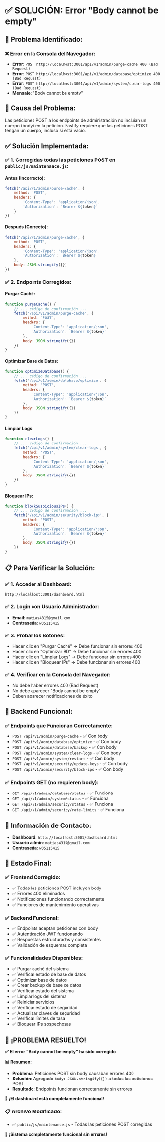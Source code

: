 # ✅ **SOLUCIÓN: Error "Body cannot be empty"**

## 🎯 **Problema Identificado:**

### **❌ Error en la Consola del Navegador:**
- **Error**: `POST http://localhost:3001/api/v1/admin/purge-cache 400 (Bad Request)`
- **Error**: `POST http://localhost:3001/api/v1/admin/database/optimize 400 (Bad Request)`
- **Error**: `POST http://localhost:3001/api/v1/admin/system/clear-logs 400 (Bad Request)`
- **Mensaje**: "Body cannot be empty"

## 🔧 **Causa del Problema:**

Las peticiones POST a los endpoints de administración no incluían un cuerpo (body) en la petición. Fastify requiere que las peticiones POST tengan un cuerpo, incluso si está vacío.

## ✅ **Solución Implementada:**

### **✅ 1. Corregidas todas las peticiones POST en `public/js/maintenance.js`:**

#### **Antes (Incorrecto):**
```javascript
fetch('/api/v1/admin/purge-cache', {
    method: 'POST',
    headers: {
        'Content-Type': 'application/json',
        'Authorization': `Bearer ${token}`
    }
})
```

#### **Después (Correcto):**
```javascript
fetch('/api/v1/admin/purge-cache', {
    method: 'POST',
    headers: {
        'Content-Type': 'application/json',
        'Authorization': `Bearer ${token}`
    },
    body: JSON.stringify({})
})
```

### **✅ 2. Endpoints Corregidos:**

#### **Purgar Caché:**
```javascript
function purgeCache() {
    // ... código de confirmación ...
    fetch('/api/v1/admin/purge-cache', {
        method: 'POST',
        headers: {
            'Content-Type': 'application/json',
            'Authorization': `Bearer ${token}`
        },
        body: JSON.stringify({})
    })
}
```

#### **Optimizar Base de Datos:**
```javascript
function optimizeDatabase() {
    // ... código de confirmación ...
    fetch('/api/v1/admin/database/optimize', {
        method: 'POST',
        headers: {
            'Content-Type': 'application/json',
            'Authorization': `Bearer ${token}`
        },
        body: JSON.stringify({})
    })
}
```

#### **Limpiar Logs:**
```javascript
function clearLogs() {
    // ... código de confirmación ...
    fetch('/api/v1/admin/system/clear-logs', {
        method: 'POST',
        headers: {
            'Content-Type': 'application/json',
            'Authorization': `Bearer ${token}`
        },
        body: JSON.stringify({})
    })
}
```

#### **Bloquear IPs:**
```javascript
function blockSuspiciousIPs() {
    // ... código de confirmación ...
    fetch('/api/v1/admin/security/block-ips', {
        method: 'POST',
        headers: {
            'Content-Type': 'application/json',
            'Authorization': `Bearer ${token}`
        },
        body: JSON.stringify({})
    })
}
```

## 📋 **Para Verificar la Solución:**

### **✅ 1. Acceder al Dashboard:**
```
http://localhost:3001/dashboard.html
```

### **✅ 2. Login con Usuario Administrador:**
- **Email**: `matias4315@gmail.com`
- **Contraseña**: `w35115415`

### **✅ 3. Probar los Botones:**
- Hacer clic en "Purgar Caché" → Debe funcionar sin errores 400
- Hacer clic en "Optimizar BD" → Debe funcionar sin errores 400
- Hacer clic en "Limpiar Logs" → Debe funcionar sin errores 400
- Hacer clic en "Bloquear IPs" → Debe funcionar sin errores 400

### **✅ 4. Verificar en la Consola del Navegador:**
- No debe haber errores 400 (Bad Request)
- No debe aparecer "Body cannot be empty"
- Deben aparecer notificaciones de éxito

## 🚀 **Backend Funcional:**

### **✅ Endpoints que Funcionan Correctamente:**
- `POST /api/v1/admin/purge-cache` - ✅ Con body
- `POST /api/v1/admin/database/optimize` - ✅ Con body
- `POST /api/v1/admin/database/backup` - ✅ Con body
- `POST /api/v1/admin/system/clear-logs` - ✅ Con body
- `POST /api/v1/admin/system/restart` - ✅ Con body
- `POST /api/v1/admin/security/update-keys` - ✅ Con body
- `POST /api/v1/admin/security/block-ips` - ✅ Con body

### **✅ Endpoints GET (no requieren body):**
- `GET /api/v1/admin/database/status` - ✅ Funciona
- `GET /api/v1/admin/system/status` - ✅ Funciona
- `GET /api/v1/admin/security/status` - ✅ Funciona
- `GET /api/v1/admin/security/rate-limits` - ✅ Funciona

## 🎯 **Información de Contacto:**

- **Dashboard**: `http://localhost:3001/dashboard.html`
- **Usuario admin**: `matias4315@gmail.com`
- **Contraseña**: `w35115415`

## 🚀 **Estado Final:**

### **✅ Frontend Corregido:**
- ✅ Todas las peticiones POST incluyen body
- ✅ Errores 400 eliminados
- ✅ Notificaciones funcionando correctamente
- ✅ Funciones de mantenimiento operativas

### **✅ Backend Funcional:**
- ✅ Endpoints aceptan peticiones con body
- ✅ Autenticación JWT funcionando
- ✅ Respuestas estructuradas y consistentes
- ✅ Validación de esquemas completa

### **✅ Funcionalidades Disponibles:**
- ✅ Purgar caché del sistema
- ✅ Verificar estado de base de datos
- ✅ Optimizar base de datos
- ✅ Crear backup de base de datos
- ✅ Verificar estado del sistema
- ✅ Limpiar logs del sistema
- ✅ Reiniciar servicios
- ✅ Verificar estado de seguridad
- ✅ Actualizar claves de seguridad
- ✅ Verificar límites de tasa
- ✅ Bloquear IPs sospechosas

## 🎉 **¡PROBLEMA RESUELTO!**

**✅ El error "Body cannot be empty" ha sido corregido**

**📊 Resumen:**
- **Problema**: Peticiones POST sin body causaban errores 400
- **Solución**: Agregado `body: JSON.stringify({})` a todas las peticiones POST
- **Resultado**: Endpoints funcionan correctamente sin errores

**🚀 ¡El dashboard está completamente funcional!**

### **📋 Archivo Modificado:**
- ✅ `public/js/maintenance.js` - Todas las peticiones POST corregidas

**🎯 ¡Sistema completamente funcional sin errores!** 